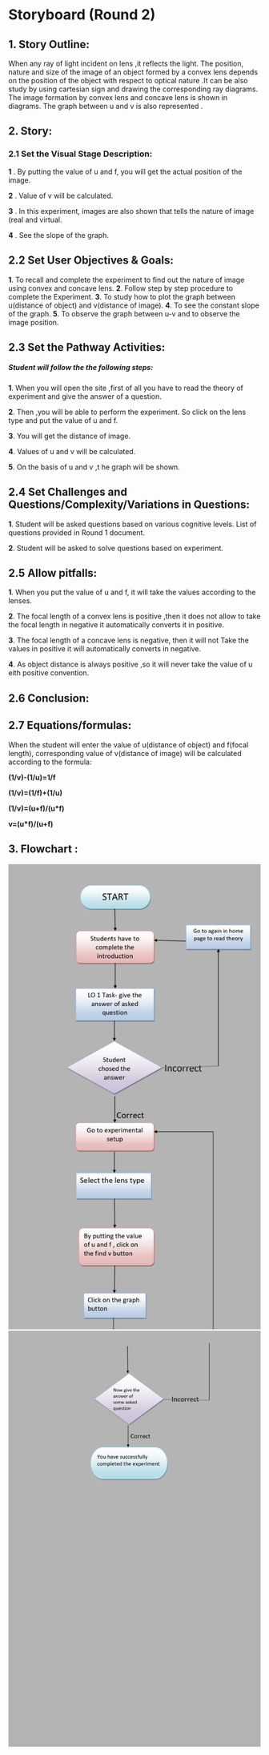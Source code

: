 # Storyboard (Round 2)

## 1.	Story Outline: 
When any ray of light incident on lens ,it reflects the light. The position, nature and size of the image of an object formed by a convex lens depends on the position of the object with respect to optical nature .It can be also study by using cartesian sign and drawing the corresponding ray diagrams.
The image formation by convex lens and concave lens is shown in diagrams. The graph between u and v is also represented .

## 2. Story:  

### 2.1 Set the Visual Stage Description:

**1** . By putting the value of u and f, you will get the actual position of the image.

**2** . Value of v will be calculated. 

**3** . In this experiment, images are also shown that tells the nature of image (real and virtual.

**4** .	See the slope of the graph.

## 2.2 Set User Objectives & Goals:
**1**. To recall and complete the experiment to find out the nature of image using convex and concave lens. 
**2**. Follow step by step procedure to complete the Experiment.
**3**. To study how to plot the graph between u(distance of object) and v(distance of image).
**4**. To see the constant slope of the graph.
**5**. To observe  the graph between u-v and to observe the image position.



## 2.3 Set the Pathway Activities:

##### Student will follow the the following steps:

**1**.	When you will open the site ,first of all you have to read the theory of experiment and give the answer of a question.

**2**.	Then ,you will be able to perform the experiment. So click on the lens type and put the value of u and f.

**3**.	You will get the distance of image.

**4**.	Values of u and v will be calculated.

**5**.	On the basis of u and v ,t he graph will be shown.

## 2.4 Set Challenges and Questions/Complexity/Variations in Questions:

**1**. Student will be asked questions based on various cognitive levels. List of questions provided in Round 1 document.

**2**. Student will be asked to solve questions based on experiment.  

## 2.5 Allow pitfalls: 

**1**. When you put the value of u and f, it will take the values according to the lenses.

**2**. The focal length of a convex lens is positive ,then it does not allow to take the focal length in negative it automatically converts it in positive. 

**3**. The focal length of a concave lens is negative, then it will not Take the values in positive it will automatically converts in negative.

**4**. As object distance is always positive ,so it will never take the value of u eith positive convention.


## 2.6 Conclusion:

## 2.7 Equations/formulas:
When the student will enter the value of u(distance of object) and f(focal length), corresponding value of v(distance of image) will be calculated according to the formula:
                                   
**(1/v)-(1/u)=1/f**
  
**(1/v)=(1/f)+(1/u)**
	
**(1/v)=(u+f)/(u*f)**
	
 **v=(u*f)/(u+f)**

## 3. Flowchart :
![flow1](flowchart/f1.png)
![flow2](flowchart/f2.png)
